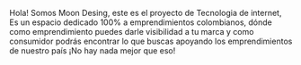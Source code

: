 Hola!
Somos Moon Desing, este es el proyecto de Tecnologia de internet, 
Es un espacio dedicado 100% a emprendimientos colombianos, dónde como emprendimiento puedes darle visibilidad a tu marca y como consumidor podrás encontrar lo que buscas apoyando los emprendimientos de nuestro país ¡No hay nada mejor que eso!